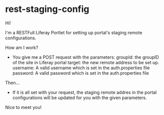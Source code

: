 # rest-staging-config

Hi!

I'm a RESTFull Liferay Portlet for setting up portal's staging remote configurations.

How am I work?
- You give me a POST request with the parameters:
groupId: the groupID of the site in Liferay portal
target: the new remote address to be set up.
username: A valid username which is set in the auth.properties file
password: A valid password which is set in the auth.properties file

Then...
- If it is all set with your request, the staging remote addres in the portal configurations will be updated for you with the given parameters.

Nice to meet you!
